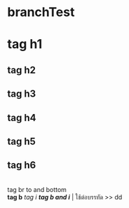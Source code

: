 # branchTest
<h1>tag h1</h1>
<h2>tag h2</h2>
<h2>tag h3</h2>
<h2>tag h4</h2>
<h2>tag h5</h2>
<h2>tag h6</h2>
<br>
tag br to and bottom
<br>
<b>tag b</b>
<i>tag i</i>
<b><i>tag b and i</i></b>
| ใช้ต่อบรรทัด
>> dd
